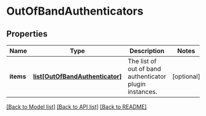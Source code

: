 # OutOfBandAuthenticators

## Properties
Name | Type | Description | Notes
------------ | ------------- | ------------- | -------------
**items** | [**list[OutOfBandAuthenticator]**](OutOfBandAuthenticator.md) | The list of out of band authenticator plugin instances. | [optional] 

[[Back to Model list]](../README.md#documentation-for-models) [[Back to API list]](../README.md#documentation-for-api-endpoints) [[Back to README]](../README.md)


